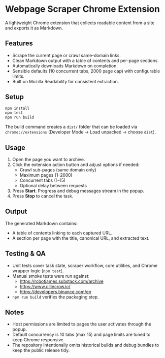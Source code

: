 # Webpage Scraper Chrome Extension

A lightweight Chrome extension that collects readable content from a site and exports it as Markdown.

## Features
- Scrape the current page or crawl same-domain links.
- Clean Markdown output with a table of contents and per-page sections.
- Automatically downloads Markdown on completion.
- Sensible defaults (10 concurrent tabs, 2000 page cap) with configurable limits.
- Built on Mozilla Readability for consistent extraction.

## Setup
```bash
npm install
npm test
npm run build
```
The build command creates a `dist/` folder that can be loaded via `chrome://extensions` (Developer Mode → Load unpacked → choose `dist`).

## Usage
1. Open the page you want to archive.
2. Click the extension action button and adjust options if needed:
   - Crawl sub-pages (same domain only)
   - Maximum pages (1–2000)
   - Concurrent tabs (1–15)
   - Optional delay between requests
3. Press **Start**. Progress and debug messages stream in the popup.
4. Press **Stop** to cancel the task.

## Output
The generated Markdown contains:
- A table of contents linking to each captured URL.
- A section per page with the title, canonical URL, and extracted text.

## Testing & QA
- Unit tests cover task state, scraper workflow, core utilities, and Chrome wrapper logic (`npm test`).
- Manual smoke tests were run against:
  - https://robotjames.substack.com/archive
  - https://www.olliecrow.io/
  - https://developers.binance.com/en
- `npm run build` verifies the packaging step.

## Notes
- Host permissions are limited to pages the user activates through the popup.
- Default concurrency is 10 tabs (max 15) and page limits are tuned to keep Chrome responsive.
- The repository intentionally omits historical builds and debug bundles to keep the public release tidy.
